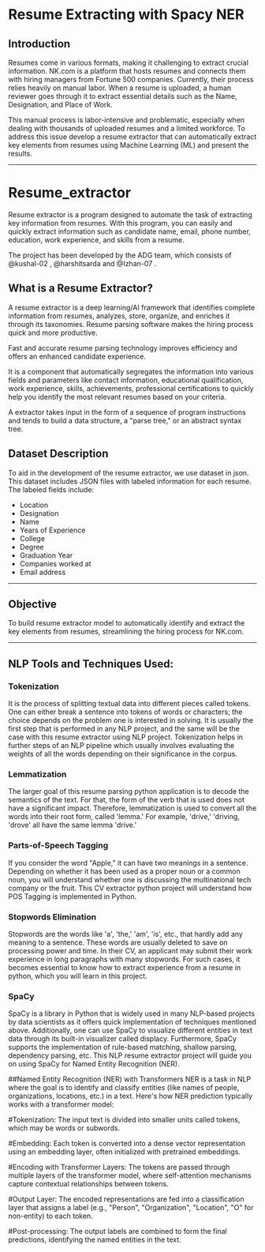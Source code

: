 # Resume Extracting with Spacy NER

## Introduction
Resumes come in various formats, making it challenging to extract crucial information. NK.com is a platform that hosts resumes and connects them with hiring managers from Fortune 500 companies. Currently, their process relies heavily on manual labor. When a resume is uploaded, a human reviewer goes through it to extract essential details such as the Name, Designation, and Place of Work.

This manual process is labor-intensive and problematic, especially when dealing with thousands of uploaded resumes and a limited workforce. To address this issue develop a resume extractor that can automatically extract key elements from resumes using Machine Learning (ML) and present the results.

---
# Resume_extractor

Resume extractor is a program designed to automate the task of extracting key information from resumes. With this program, you can easily and quickly extract information such as candidate name, email, phone number, education, work experience, and skills from a resume.

The project has been developed by the ADG team, which consists of @kushal-02 , @harshitsarda and @Izhan-07 .

## What is a Resume Extractor?

A resume extractor is a deep learning/AI framework that identifies complete information from resumes, analyzes, store, organize, and enriches it through its taxonomies. Resume parsing software makes the hiring process quick and more productive.

Fast and accurate resume parsing technology improves efficiency and offers an enhanced candidate experience.

It is a component that automatically segregates the information into various fields and parameters like contact information, educational qualification, work experience, skills, achievements, professional certifications to quickly help you identify the most relevant resumes based on your criteria.

A extractor takes input in the form of a sequence of program instructions and tends to build a data structure, a "parse tree," or an abstract syntax tree.


## Dataset Description

To aid in the development of the resume extractor, we use dataset in json. This dataset includes JSON files with labeled information for each resume. The labeled fields include:

- Location
- Designation
- Name
- Years of Experience
- College
- Degree
- Graduation Year
- Companies worked at
- Email address

---

## Objective

To build resume extractor model to automatically identify and extract the key elements from resumes, streamlining the hiring process for NK.com.

---
## NLP Tools and Techniques Used:
### Tokenization

It is the process of splitting textual data into different pieces called tokens. One can either break a sentence into tokens of words or characters; the choice depends on the problem one is interested in solving. It is usually the first step that is performed in any NLP project, and the same will be the case with this resume extractor using NLP project. Tokenization helps in further steps of an NLP pipeline which usually involves evaluating the weights of all the words depending on their significance in the corpus.



### Lemmatization

The larger goal of this resume parsing python application is to decode the semantics of the text. For that, the form of the verb that is used does not have a significant impact. Therefore, lemmatization is used to convert all the words into their root form, called 'lemma.' For example, 'drive,' 'driving, 'drove' all have the same lemma 'drive.'



### Parts-of-Speech Tagging

If you consider the word "Apple," it can have two meanings in a sentence. Depending on whether it has been used as a proper noun or a common noun, you will understand whether one is discussing the multinational tech company or the fruit. This CV extractor python project will understand how POS Tagging is implemented in Python.



### Stopwords Elimination

Stopwords are the words like 'a', 'the,' 'am', 'is', etc., that hardly add any meaning to a sentence. These words are usually deleted to save on processing power and time. In their CV, an applicant may submit their work experience in long paragraphs with many stopwords. For such cases, it becomes essential to know how to extract experience from a resume in python, which you will learn in this project.



### SpaCy

SpaCy is a library in Python that is widely used in many NLP-based projects by data scientists as it offers quick implementation of techniques mentioned above. Additionally, one can use SpaCy to visualize different entities in text data through its built-in visualizer called displacy. Furthermore, SpaCy supports the implementation of rule-based matching, shallow parsing, dependency parsing, etc. This NLP resume extractor project will guide you on using SpaCy for Named Entity Recognition (NER).


##Named Entity Recognition (NER) with Transformers
NER is a task in NLP where the goal is to identify and classify entities (like names of people, organizations, locations, etc.) in a text. Here's how NER prediction typically works with a transformer model:

#Tokenization: The input text is divided into smaller units called tokens, which may be words or subwords.

#Embedding: Each token is converted into a dense vector representation using an embedding layer, often initialized with pretrained embeddings.

#Encoding with Transformer Layers: The tokens are passed through multiple layers of the transformer model, where self-attention mechanisms capture contextual relationships between tokens.

#Output Layer: The encoded representations are fed into a classification layer that assigns a label (e.g., "Person", "Organization", "Location", "O" for non-entity) to each token.

#Post-processing: The output labels are combined to form the final predictions, identifying the named entities in the text.

